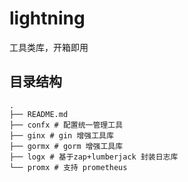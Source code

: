 # lightning

工具类库，开箱即用

## 目录结构

```
.
├── README.md
├── confx # 配置统一管理工具
├── ginx # gin 增强工具库
├── gormx # gorm 增强工具库
├── logx # 基于zap+lumberjack 封装日志库
└── promx # 支持 prometheus 
```

